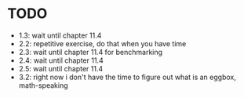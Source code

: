 # TODO

* 1.3: wait until chapter 11.4
* 2.2: repetitive exercise, do that when you have time
* 2.3: wait until chapter 11.4 for benchmarking
* 2.4: wait until chapter 11.4
* 2.5: wait until chapter 11.4
* 3.2: right now i don't have the time to figure out what is an eggbox, math-speaking